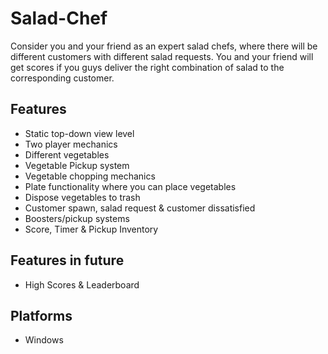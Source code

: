 # Salad-Chef
Consider you and your friend as an expert salad chefs, where there will be different customers with different salad requests. You and your friend will get scores if you guys deliver the right combination of salad to the corresponding customer.

## Features
- Static top-down view level
- Two player mechanics
- Different vegetables
- Vegetable Pickup system
- Vegetable chopping mechanics
- Plate functionality where you can place vegetables
- Dispose vegetables to trash
- Customer spawn, salad request & customer dissatisfied
- Boosters/pickup systems
- Score, Timer & Pickup Inventory

## Features in future
- High Scores & Leaderboard

## Platforms
- Windows


